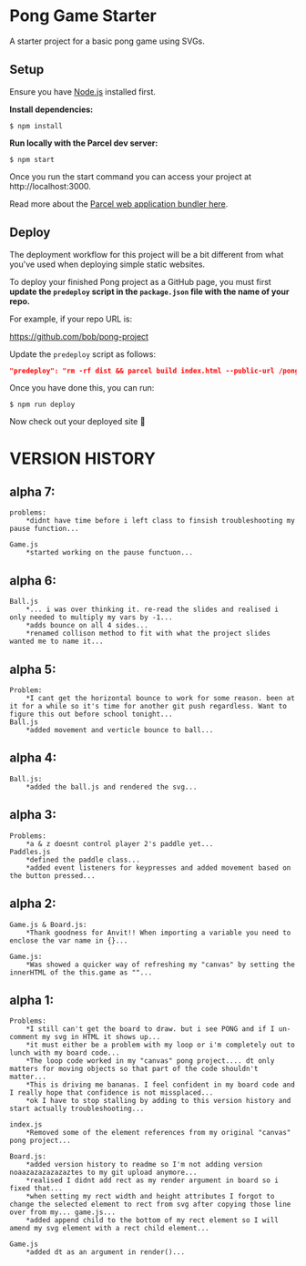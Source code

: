 # Pong Game Starter

A starter project for a basic pong game using SVGs.

## Setup

Ensure you have [Node.js](https://nodejs.org/en/) installed first.

**Install dependencies:**

`$ npm install`

**Run locally with the Parcel dev server:**

`$ npm start`

Once you run the start command you can access your project at http://localhost:3000.

Read more about the [Parcel web application bundler here](https://parceljs.org/).

## Deploy

The deployment workflow for this project will be a bit different from what you've used when deploying simple static websites.

To deploy your finished Pong project as a GitHub page, you must first **update the `predeploy` script in the `package.json` file with the name of your repo.**

For example, if your repo URL is:

https://github.com/bob/pong-project

Update the `predeploy` script as follows:

```json
"predeploy": "rm -rf dist && parcel build index.html --public-url /pong-project",
```

Once you have done this, you can run:

`$ npm run deploy`

Now check out your deployed site 🙂


# VERSION HISTORY

## alpha 7:

    problems:
        *didnt have time before i left class to finsish troubleshooting my pause function...

    Game.js
        *started working on the pause functuon...

## alpha 6:

    Ball.js
        *... i was over thinking it. re-read the slides and realised i only needed to multiply my vars by -1...
        *adds bounce on all 4 sides...
        *renamed collison method to fit with what the project slides wanted me to name it...

## alpha 5:
    
    Problem:
        *I cant get the horizontal bounce to work for some reason. been at it for a while so it's time for another git push regardless. Want to figure this out before school tonight...
    Ball.js
        *added movement and verticle bounce to ball...

## alpha 4:
    
    Ball.js:
        *added the ball.js and rendered the svg...

## alpha 3:
    
    Problems:
        *a & z doesnt control player 2's paddle yet...
    Paddles.js
        *defined the paddle class...
        *added event listeners for keypresses and added movement based on the button pressed...

## alpha 2:

    Game.js & Board.js:
        *Thank goodness for Anvit!! When importing a variable you need to enclose the var name in {}...
    
    Game.js:
        *Was showed a quicker way of refreshing my "canvas" by setting the innerHTML of the this.game as ""...

## alpha 1:
    
    Problems:
        *I still can't get the board to draw. but i see PONG and if I un-comment my svg in HTML it shows up...
        *it must either be a problem with my loop or i'm completely out to lunch with my board code...
        *The loop code worked in my "canvas" pong project.... dt only matters for moving objects so that part of the code shouldn't matter...
        *This is driving me bananas. I feel confident in my board code and I really hope that confidence is not missplaced...
        *ok I have to stop stalling by adding to this version history and start actually troubleshooting...

    index.js
        *Removed some of the element references from my original "canvas" pong project...
                
    Board.js:
        *added version history to readme so I'm not adding version noaazazazazazaztes to my git upload anymore...
        *realised I didnt add rect as my render argument in board so i fixed that...
        *when setting my rect width and height attributes I forgot to change the selected element to rect from svg after copying those line over from my... game.js...
        *added append child to the bottom of my rect element so I will amend my svg element with a rect child element...

    Game.js
        *added dt as an argument in render()...